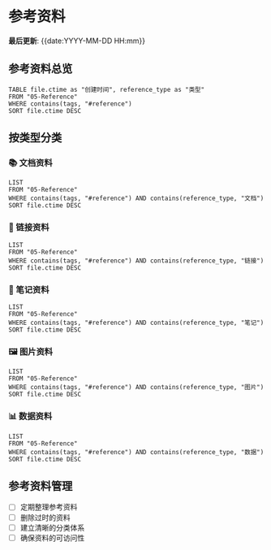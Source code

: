 # 参考资料

**最后更新**: {{date:YYYY-MM-DD HH:mm}}

## 参考资料总览
```dataview
TABLE file.ctime as "创建时间", reference_type as "类型"
FROM "05-Reference"
WHERE contains(tags, "#reference")
SORT file.ctime DESC
```

## 按类型分类

### 📚 文档资料
```dataview
LIST
FROM "05-Reference"
WHERE contains(tags, "#reference") AND contains(reference_type, "文档")
SORT file.ctime DESC
```

### 🔗 链接资料
```dataview
LIST
FROM "05-Reference"
WHERE contains(tags, "#reference") AND contains(reference_type, "链接")
SORT file.ctime DESC
```

### 📝 笔记资料
```dataview
LIST
FROM "05-Reference"
WHERE contains(tags, "#reference") AND contains(reference_type, "笔记")
SORT file.ctime DESC
```

### 🖼️ 图片资料
```dataview
LIST
FROM "05-Reference"
WHERE contains(tags, "#reference") AND contains(reference_type, "图片")
SORT file.ctime DESC
```

### 📊 数据资料
```dataview
LIST
FROM "05-Reference"
WHERE contains(tags, "#reference") AND contains(reference_type, "数据")
SORT file.ctime DESC
```

## 参考资料管理
- [ ] 定期整理参考资料
- [ ] 删除过时的资料
- [ ] 建立清晰的分类体系
- [ ] 确保资料的可访问性
